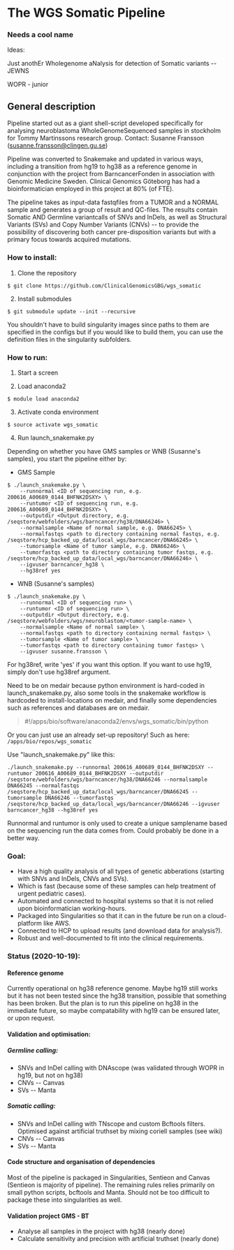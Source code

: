# The WGS Somatic Pipeline

### Needs a cool name

Ideas:

Just anothEr Wholegenome aNalysis for detection of Somatic variants -- JEWNS

WOPR - junior


## General description 

 Pipeline started out as a giant shell-script developed specifically for analysing neuroblastoma WholeGenomeSequenced samples in stockholm for Tommy Martinssons research group. Contact: Susanne Fransson (susanne.fransson@clingen.gu.se)

 Pipeline was converted to Snakemake and updated in various ways, including a transition from hg19 to hg38 as a reference genome in conjunction with the project from BarncancerFonden in association with Genomic Medicine Sweden. Clinical Genomics Göteborg has had a bioinformatician employed in this project at 80% (of FTE).

 The pipeline takes as input-data fastqfiles from a TUMOR and a NORMAL sample and generates a group of result and QC-files. The results contain Somatic AND Germline variantcalls of SNVs and InDels, as well as Structural Variants (SVs) and Copy Number Variants (CNVs) -- to provide the possibility of discovering both cancer pre-disposition variants but with a primary focus towards acquired mutations. 

### How to install:

1. Clone the repository

`$ git clone https://github.com/ClinicalGenomicsGBG/wgs_somatic`

2. Install submodules

`$ git submodule update --init --recursive`



You shouldn't have to build singularity images since paths to them are specified in the configs but if you would like to build them, you can use the definition files in the singularity subfolders.

### How to run:

1. Start a screen

2. Load anaconda2 

`$ module load anaconda2`

3. Activate conda environment

`$ source activate wgs_somatic`

4. Run launch\_snakemake.py

Depending on whether you have GMS samples or WNB (Susanne's samples), you start the pipeline either by:

* GMS Sample

```
$ ./launch_snakemake.py \  
    --runnormal <ID of sequencing run, e.g. 200616_A00689_0144_BHFNK2DSXY> \  
    --runtumor <ID of sequencing run, e.g. 200616_A00689_0144_BHFNK2DSXY> \  
    --outputdir <Output directory, e.g. /seqstore/webfolders/wgs/barncancer/hg38/DNA66246> \  
    --normalsample <Name of normal sample, e.g. DNA66245> \  
    --normalfastqs <path to directory containing normal fastqs, e.g. /seqstore/hcp_backed_up_data/local_wgs/barncancer/DNA66245> \  
    --tumorsample <Name of tumor sample, e.g. DNA66246> \  
    --tumorfastqs <path to directory containing tumor fastqs, e.g. /seqstore/hcp_backed_up_data/local_wgs/barncancer/DNA66246> \  
    --igvuser barncancer_hg38 \  
    --hg38ref yes
``` 

* WNB (Susanne's samples)

```
$ ./launch_snakemake.py \  
    --runnormal <ID of sequencing run> \  
    --runtumor <ID of sequencing run> \  
    --outputdir <Output directory, e.g. /seqstore/webfolders/wgs/neuroblastom/<tumor-sample-name> \  
    --normalsample <Name of normal sample> \  
    --normalfastqs <path to directory containing normal fastqs> \  
    --tumorsample <Name of tumor sample> \  
    --tumorfastqs <path to directory containing tumor fastqs> \  
    --igvuser susanne.fransson \
```


For hg38ref, write 'yes' if you want this option. If you want to use hg19, simply don't use hg38ref argument.




 Need to be on medair because python environment is hard-coded in launch_snakemake.py, also some tools in the snakemake workflow is hardcoded to install-locations on medair, and finally some dependencies such as references and databases are on medair.

 > \#!/apps/bio/software/anaconda2/envs/wgs_somatic/bin/python




 Or you can just use an already set-up repository! Such as here:
 `/apps/bio/repos/wgs_somatic`

 Use "launch_snakemake.py" like this:

 `./launch_snakemake.py --runnormal 200616_A00689_0144_BHFNK2DSXY --runtumor 200616_A00689_0144_BHFNK2DSXY --outputdir /seqstore/webfolders/wgs/barncancer/hg38/DNA66246 --normalsample DNA66245 --normalfastqs /seqstore/hcp_backed_up_data/local_wgs/barncancer/DNA66245 --tumorsample DNA66246 --tumorfastqs /seqstore/hcp_backed_up_data/local_wgs/barncancer/DNA66246 --igvuser barncancer_hg38 --hg38ref yes`

 Runnormal and runtumor is only used to create a unique samplename based on the sequencing run the data comes from. Could probably be done in a better way.

 ### Goal:


 * Have a high quality analysis of all types of genetic abberations (starting with SNVs and InDels, CNVs and SVs). 
 * Which is fast (because some of these samples can help treatment of urgent pediatric cases). 
 * Automated and connected to hospital systems so that it is not relied upon bioinformatician working-hours.
 * Packaged into Singularities so that it can in the future be run on a cloud-platform like AWS.
 * Connected to HCP to upload results (and download data for analysis?).
 * Robust and well-documented to fit into the clinical requirements.


 ### Status (2020-10-19):

 #### Reference genome

 Currently operational on hg38 reference genome. Maybe hg19 still works but it has not been tested since the hg38 transition, possible that something has been broken. But the plan is to run this pipeline on hg38 in the immediate future, so maybe compatability with hg19 can be ensured later, or upon request.

 #### Validation and optimisation:

 ##### Germline calling:
 * SNVs and InDel calling with DNAscope (was validated through WOPR in hg19, but not on hg38)
 * CNVs -- Canvas 
 * SVs -- Manta


 ##### Somatic calling:
 * SNVs and InDel calling with TNscope and custom Bcftools filters. Optimised against artificial truthset by mixing coriell samples (see wiki)
 * CNVs -- Canvas
 * SVs -- Manta

 #### Code structure and organisation of dependencies

 Most of the pipeline is packaged in Singularities, Sentieon and Canvas (Sentieon is majority of pipeline).
 The remaining rules relies primarily on small python scripts, bcftools and Manta. Should not be too difficult to package these into singularities as well.

 #### Validation project GMS - BT

 * Analyse all samples in the project with hg38 (nearly done)
 * Calculate sensitivity and precision with artificial truthset (nearly done)

